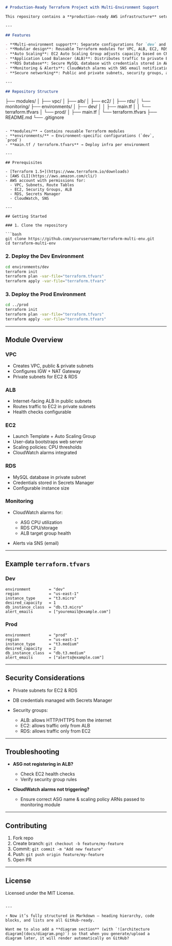 ```markdown
# Production-Ready Terraform Project with Multi-Environment Support

This repository contains a **production-ready AWS infrastructure** setup using Terraform, designed to support multiple environments (`dev` and `prod`). The infrastructure is modular, secure, and scalable with monitoring and auto-scaling capabilities.

---

## Features

- **Multi-environment support**: Separate configurations for `dev` and `prod`.
- **Modular design**: Reusable Terraform modules for VPC, ALB, EC2, RDS, and monitoring.
- **Auto Scaling**: EC2 Auto Scaling Group adjusts capacity based on CPU utilization.
- **Application Load Balancer (ALB)**: Distributes traffic to private EC2 instances.
- **RDS Database**: Secure MySQL database with credentials stored in AWS Secrets Manager.
- **Monitoring & Alerts**: CloudWatch alarms with SNS email notifications for EC2, ALB, and RDS.
- **Secure networking**: Public and private subnets, security groups, and proper routing.

---

## Repository Structure

```

├── modules/
│   ├── vpc/
│   ├── alb/
│   ├── ec2/
│   ├── rds/
│   └── monitoring/
├── environments/
│   ├── dev/
│   │   ├── main.tf
│   │   └── terraform.tfvars
│   └── prod/
│       ├── main.tf
│       └── terraform.tfvars
├── README.md
└── .gitignore

````

- **modules/** → Contains reusable Terraform modules  
- **environments/** → Environment-specific configurations (`dev`, `prod`)  
- **main.tf / terraform.tfvars** → Deploy infra per environment  

---

## Prerequisites

- [Terraform 1.5+](https://www.terraform.io/downloads)
- [AWS CLI](https://aws.amazon.com/cli/)
- AWS account with permissions for:
  - VPC, Subnets, Route Tables
  - EC2, Security Groups, ALB
  - RDS, Secrets Manager
  - CloudWatch, SNS

---

## Getting Started

### 1. Clone the repository

```bash
git clone https://github.com/yourusername/terraform-multi-env.git
cd terraform-multi-env
````

### 2. Deploy the Dev Environment

```bash
cd environments/dev
terraform init
terraform plan -var-file="terraform.tfvars"
terraform apply -var-file="terraform.tfvars"
```

### 3. Deploy the Prod Environment

```bash
cd ../prod
terraform init
terraform plan -var-file="terraform.tfvars"
terraform apply -var-file="terraform.tfvars"
```

---

## Module Overview

### VPC

* Creates VPC, public & private subnets
* Configures IGW + NAT Gateway
* Private subnets for EC2 & RDS

### ALB

* Internet-facing ALB in public subnets
* Routes traffic to EC2 in private subnets
* Health checks configurable

### EC2

* Launch Template + Auto Scaling Group
* User-data bootstraps web server
* Scaling policies: CPU thresholds
* CloudWatch alarms integrated

### RDS

* MySQL database in private subnet
* Credentials stored in Secrets Manager
* Configurable instance size

### Monitoring

* CloudWatch alarms for:

  * ASG CPU utilization
  * RDS CPU/storage
  * ALB target group health
* Alerts via SNS (email)

---

## Example `terraform.tfvars`

### Dev

```hcl
environment        = "dev"
region             = "us-east-1"
instance_type      = "t3.micro"
desired_capacity   = 1
db_instance_class  = "db.t3.micro"
alert_emails       = ["youremail@example.com"]
```

### Prod

```hcl
environment        = "prod"
region             = "us-east-1"
instance_type      = "t3.medium"
desired_capacity   = 2
db_instance_class  = "db.t3.medium"
alert_emails       = ["alerts@example.com"]
```

---

## Security Considerations

* Private subnets for EC2 & RDS
* DB credentials managed with Secrets Manager
* Security groups:

  * ALB: allows HTTP/HTTPS from the internet
  * EC2: allows traffic only from ALB
  * RDS: allows traffic only from EC2

---

## Troubleshooting

* **ASG not registering in ALB?**

  * Check EC2 health checks
  * Verify security group rules

* **CloudWatch alarms not triggering?**

  * Ensure correct ASG name & scaling policy ARNs passed to monitoring module

---

## Contributing

1. Fork repo
2. Create branch: `git checkout -b feature/my-feature`
3. Commit: `git commit -m "Add new feature"`
4. Push: `git push origin feature/my-feature`
5. Open PR

---

## License

Licensed under the MIT License.

```

---

⚡ Now it’s fully structured in Markdown — heading hierarchy, code blocks, and lists are all GitHub-ready.  

Want me to also add a **diagram section** (with `![architecture diagram](docs/diagram.png)`) so that when you generate/upload a diagram later, it will render automatically on GitHub?
```
